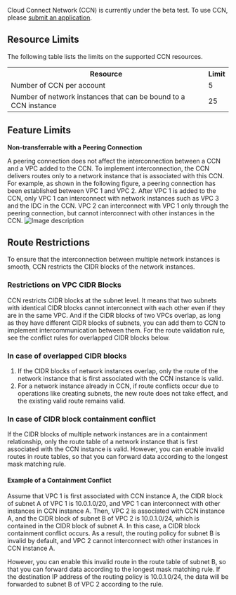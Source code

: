 Cloud Connect Network (CCN) is currently under the beta test. To use CCN, please [submit an application](https://cloud.tencent.com/apply/p/tp2478t9skn). 


## Resource Limits
The following table lists the limits on the supported CCN resources. <!--For limits on other Virtual Private Cloud (VPC) products, see [Limitations]().-->
<table>
<tr>
<th>Resource</th>
<th>Limit</th>
</tr>
<tr>
<td>Number of CCN per account</td>
<td>5</td>
</tr>
<tr>
<td>Number of network instances that can be bound to a CCN instance</td>
<td>25</td>
</tr>
</table>

## Feature Limits
**Non-transferrable with a Peering Connection**

A peering connection does not affect the interconnection between a CCN and a VPC added to the CCN. To implement interconnection, the CCN delivers routes only to a network instance that is associated with this CCN.
For example, as shown in the following figure, a peering connection has been established between VPC 1 and VPC 2. After VPC 1 is added to the CCN, only VPC 1 can interconnect with network instances such as VPC 3 and the IDC in the CCN. VPC 2 can interconnect with VPC 1 only through the peering connection, but cannot interconnect with other instances in the CCN.
![Image description](https://main.qcloudimg.com/raw/f764269dbb106d6f6f47bd8470bb3aa5.png)

## Route Restrictions
To ensure that the interconnection between multiple network instances is smooth, CCN restricts the CIDR blocks of the network instances.

### Restrictions on VPC CIDR Blocks

CCN restricts CIDR blocks at the subnet level. It means that two subnets with identical CIDR blocks cannot interconnect with each other even if they are in the same VPC. And if the CIDR blocks of two VPCs overlap, as long as they have different CIDR blocks of subnets, you can add them to CCN to implement intercommunication between them. For the route validation rule, see the conflict rules for overlapped CIDR blocks below. 

### In case of overlapped CIDR blocks

1. If the CIDR blocks of network instances overlap, only the route of the network instance that is first associated with the CCN instance is valid.
2. For a network instance already in CCN, if route conflicts occur due to operations like creating subnets, the new route does not take effect, and the existing valid route remains valid.

### In case of CIDR block containment conflict

If the CIDR blocks of multiple network instances are in a containment relationship, only the route table of a network instance that is first associated with the CCN instance is valid. However, you can enable invalid routes in route tables, so that you can forward data according to the longest mask matching rule.

#### Example of a Containment Conflict
Assume that VPC 1 is first associated with CCN instance A, the CIDR block of subnet A of VPC 1 is 10.0.1.0/20, and VPC 1 can interconnect with other instances in CCN instance A. Then, VPC 2 is associated with CCN instance A, and the CIDR block of subnet B of VPC 2 is 10.0.1.0/24, which is contained in the CIDR block of subnet A. In this case, a CIDR block containment conflict occurs. As a result, the routing policy for subnet B is invalid by default, and VPC 2 cannot interconnect with other instances in CCN instance A.

However, you can enable this invalid route in the route table of subnet B, so that you can forward data according to the longest mask matching rule. If the destination IP address of the routing policy is 10.0.1.0/24, the data will be forwarded to subnet B of VPC 2 according to the rule.




